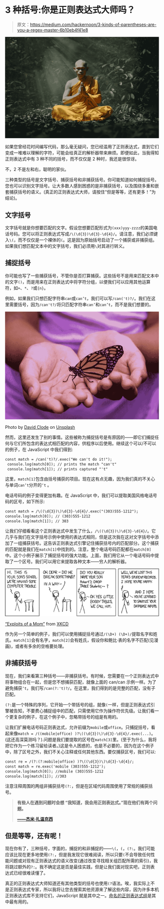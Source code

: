 # 3 种括号:你是正则表达式大师吗？

> 原文：<https://medium.com/hackernoon/3-kinds-of-parentheses-are-you-a-regex-master-6b10eb4f41e8>

![](img/c4639b9752a4a0906490f5df88c62109.png)

如果您曾经花时间编写代码，那么毫无疑问，您已经滥用了正则表达式，直到它们变成一堆难以理解的字符，可能会给真正的解析器带来麻烦。即便如此，当我得知正则表达式中有 3 种不同的括号，而不仅仅是 2 种时，我还是很惊讶。

不，2 不是左和右，聪明的家伙。

三种类型的括号是文字括号、捕获括号和非捕获括号。你可能知道如何捕捉括号。您也可以识别文字括号。让大多数人感到困惑的是非捕获括号，以及围绕多重和嵌套捕获括号的语义。(真正的正则表达式大师，请按住“但是等等，还有更多！”为结论)。

## 文字括号

文字括号就是你想要匹配的文字。假设您想要匹配形式为`(xxx)yyy-zzzz`的美国电话号码。您可以将正则表达式写成`/\(\d{3})\d{3}-\d{4}/`。请注意，我们必须键入`\(`，而不仅仅是一个裸体的`(`。这是因为原始括号启动了一个捕获或非捕获组。如果我们想匹配文本中的文字括号，我们必须用`\`对其进行转义。

## 捕捉括号

你可能也写了一些捕获括号，不管你是否打算捕获。这些括号不是用来匹配文本中的文字`()`，而是用来在正则表达式中将字符分组，以便我们可以应用其他运算符，如`+`、`*`、`?`或`{n}`。

例如，如果我们只想匹配字符串`can`或`can’t`，我们可以写`/can('t)?/`。我们在这里需要括号，因为`/can't?/`将只匹配字符串`can’`和`can’t`，而不是我们想要的。

![](img/af339eea172c75f53bb0a0109758285d.png)

Photo by [David Clode](https://unsplash.com/photos/13PjNBaDMcg?utm_source=unsplash&utm_medium=referral&utm_content=creditCopyText) on [Unsplash](https://unsplash.com/search/photos/butterfly?utm_source=unsplash&utm_medium=referral&utm_content=creditCopyText)

然而，这里还发生了别的事情。这些被称为捕捉括号是有原因的——即它们捕捉任何与它们所包含的表达式相匹配的内容，供程序以后使用。继续这个可以/不可以的例子，在 JavaScript 中我们得到:

```
const match = /can('t)?/.exec("We can't do it!");
 console.log(match[0]); // prints the match "can't"
 console.log(match[1]); // prints captured "'t"
```

这里，`match[1]`包含由括号捕获的项目。现在这有点无趣，因为我们真的不关心与单词`can’t`分开的`‘t` 。

电话号码的例子变得更加有趣。在 JavaScript 中，我们可以提取美国风格电话号码的区号，如下所示:

```
const match = /\((\d{3})\)\d{3}-\d{4}/.exec("(303)555-1212");
console.log(match[0]); // (303)555-1212
console.log(match[1]); // 303
```

让我们仔细看看这个正则表达式中发生了什么，`/\((\d{3})\)\d{3}-\d{4}/`。它几乎与我们在文字括号示例中使用的表达式相同，但是这次我在这对文字括号中添加了一组捕获括号。这告诉正则表达式引擎记住捕获括号内的匹配部分。这个捕获的匹配就是我们在`match[1]`中找到的。注意，整个电话号码匹配都在`match[0]`中。这个小例子展示了捕捉括号的强大功能。上面，我们用它从一个电话号码中提取了一个区号。我们可以用它来提取各种文本——穷人的解析器。

![](img/c610bdf2bc01e2926cae3b17b5e7dcfc.png)

[“Exploits of a Mom”](https://xkcd.com/327/) from [XKCD](http://www.xkcd.com)

作为另一个简单的例子，我们可以使用捕捉括号通过`/(\D+) (\D+)/`提取名字和姓氏。`match[1]`会有名字，`match[2]`会有姓氏，假设你和鲍比·表的名字不匹配(见漫画)，或者有多余的空格要处理。

## 非捕获括号

现在，我们来看第三种括号——非捕获括号。有时候，您需要在一个正则表达式中将事物组合在一起，但是您不想捕获匹配，就像上面的 can/can 示例一样。为了避免捕获`‘t`，我们写`/can(?:'t)?/`。在这里，我们得到的是完整的匹配，没有子匹配。

`(?:`是一个特殊的序列，它开始一个带括号的组，就像`(`一样，但是正则表达式引擎被告知，不要费心捕捉组中的匹配，只需使用它作为操作符优先级。让我们看一个更复杂的例子，在这个例子中，忽略带括号的组是有用的。

让我们扩展电话号码正则表达式，允许前缀为`mobile`或`office`。只捕捉括号，看起来像`match = /((mobile|office) )?\((\d{3})\)\d{3}-\d{4}/.exec(...)`。(这还高深莫测吗？).问题是我们要提取的区号在`match[3]`里。(至于为什么，我将把它作为一个练习留给读者。)这是令人困惑的，也是不必要的，因为在这个例子中，除了区号之外，我们不关心注释或任何其他东西。要仅捕获区号，我们可以:

```
const re = /(?:(?:mobile|office) )?\((\d{3})\)\d{3}-\d{4}/;
const match = re.exec('mobile (303)555-1212');
console.log(match[0]); //mobile (303)555-1212
console.log(match[1]); //303
```

注意注释周围的两组非捕获括号`(?:`，但是在区域代码周围使用了常规的捕获括号。

> **有些人在遇到问题时会想
> “我知道，我会用正则表达式。”现在他们有两个问题。**
> 
> [**——杰米·扎温克西**](https://www.jwz.org/)

## 但是等等，还有呢！

现在你有了，三种括号，字面的，捕捉的和非捕捉的——`\(`，`(`，`(?:`。我们可能应该比现在更多地使用`(?:`，但是我发现它很难阅读，所以只要`(`不会导致任何性能问题或对现有正则表达式的语义改变(通过改变寻找相关组匹配所需的索引)，我将跳过额外的`?:`。我不确定这是否是最佳实践，但是让我们面对现实吧，正则表达式已经很难读懂了。

真正的正则表达式大师知道还有其他类型的括号也使用`(?`语法。唉，我实际上不是正则表达式专家，所以我将让您去搜索其他资源来了解这些内容，因为许多本机正则表达式库不支持它们，JavaScript 就是其中之一。[命名的正则表达式组](https://www.regular-expressions.info/named.html)是其中最有用的。